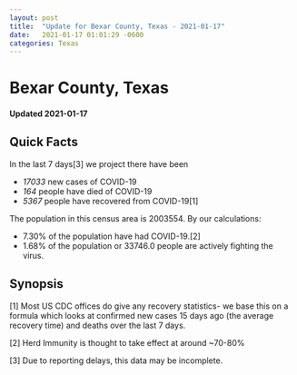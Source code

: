 ```yaml
---
layout: post
title:  "Update for Bexar County, Texas - 2021-01-17"
date:   2021-01-17 01:01:29 -0600
categories: Texas
---
```


# Bexar County, Texas
#### Updated 2021-01-17

## Quick Facts

In the last 7 days[3] we project there have been
- *17033* new cases of COVID-19
- *164* people have died of COVID-19
- *5367* people have recovered from COVID-19[1]

The population in this census area is 2003554. By our calculations:
- 7.30% of the population have had COVID-19.[2]
- 1.68% of the population or 33746.0 people are actively fighting the virus.

## Synopsis




[1] Most US CDC offices do give any recovery statistics- we base this on a formula which looks at confirmed new cases
15 days ago (the average recovery time) and deaths over the last 7 days.

[2] Herd Immunity is thought to take effect at around ~70-80%

[3] Due to reporting delays, this data may be incomplete.
 
    